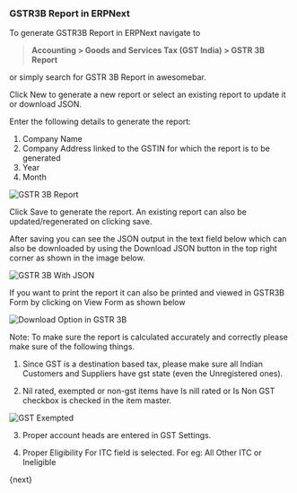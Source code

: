 <!-- add-breadcrumbs -->

###  GSTR3B Report in ERPNext

To generate GSTR3B Report in ERPNext navigate to <br>
> **Accounting > Goods and Services Tax (GST India) > GSTR 3B Report** <br>

or simply search for GSTR 3B Report in awesomebar.

Click New to generate a new report or select an existing report to update it or download JSON.

Enter the following details to generate the report:
1. Company Name
2. Company Address linked to the GSTIN for which the report is to be generated
3. Year
4. Month

![GSTR 3B Report](/docs/v13/assets/img/regional/india/gstr-3b-input.png)

Click Save to generate the report. An existing report can also be updated/regenerated on clicking
save.

After saving you can see the JSON output in the text field below which can also be downloaded by
using the Download JSON button in the top right corner as shown in the image below.

![GSTR 3B With JSON](/docs/v13/assets/img/regional/india/gstr-3b-report.png)

If you want to print the report it can also be printed and viewed in GSTR3B Form by clicking on View Form as shown below

![Download Option in GSTR 3B](/docs/v13/assets/img/regional/india/gstr-3b-download.png)

Note: To make sure the report is calculated accurately and correctly please make sure of the following things.

1. Since GST is a destination based tax, please make sure all Indian Customers and Suppliers have gst state (even the Unregistered ones).

2. Nil rated, exempted or non-gst items have Is nill rated or Is Non GST checkbox is checked in the item master.

![GST Exempted](/docs/v13/assets/img/regional/india/gst-item.png)

3. Proper account heads are entered in GST Settings.

4. Proper Eligibility For ITC field is selected. For eg: All Other ITC or Ineligible

{next}